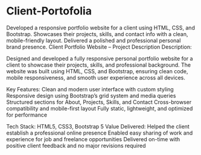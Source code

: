 # Client-Portofolia
Developed a responsive portfolio website for a client using HTML, CSS, and Bootstrap. Showcases their projects, skills, and contact info with a clean, mobile-friendly layout. Delivered a polished and professional personal brand presence.
Client Portfolio Website – Project Description
Description:

Designed and developed a fully responsive personal portfolio website for a client to showcase their projects, skills, and professional background. The website was built using HTML, CSS, and Bootstrap, ensuring clean code, mobile responsiveness, and smooth user experience across all devices.

Key Features:
Clean and modern user interface with custom styling
Responsive design using Bootstrap’s grid system and media queries
Structured sections for About, Projects, Skills, and Contact
Cross-browser compatibility and mobile-first layout
Fully static, lightweight, and optimized for performance

Tech Stack: HTML5, CSS3, Bootstrap 5
Value Delivered:
Helped the client establish a professional online presence
Enabled easy sharing of work and experience for job and freelance opportunities
Delivered on-time with positive client feedback and no major revisions required

